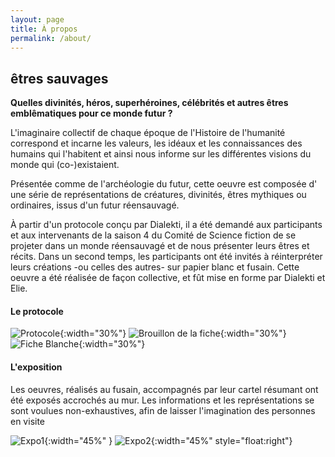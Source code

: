 ```yaml
---
layout: page
title: À propos 
permalink: /about/
---
```


## êtres sauvages

**Quelles divinités, héros, superhéroines, célébrités et autres êtres emblêmatiques pour ce monde futur ?**

L'imaginaire collectif de chaque époque de l'Histoire de l'humanité correspond et incarne les valeurs, les idéaux et les connaissances des humains qui l'habitent et ainsi nous informe sur les différentes visions du monde qui (co-)existaient. 


Présentée comme de l'archéologie du futur, cette oeuvre est composée d' une série de représentations de créatures, divinités, êtres mythiques ou ordinaires, issus d'un futur réensauvagé.

À partir d'un protocole conçu par Dialekti, il a été demandé aux participants et aux intervenants de la saison 4 du Comité de Science fiction de se projeter dans un monde réensauvagé et de nous présenter leurs êtres et récits. Dans un second temps, les participants ont été invités à réinterpréter leurs créations -ou celles des autres- sur papier blanc et fusain. Cette oeuvre a été réalisée de façon collective, et fût mise en forme par Dialekti et Elie. 

#### Le protocole

![Protocole](/csf4/images/fiche-x.jpeg){:width="30%"}
![Brouillon de la fiche](/csf4/images/fiche-y.jpeg){:width="30%"}
![Fiche Blanche](/csf4/images/fiche-z.jpeg){:width="30%"}


#### L'exposition

Les oeuvres, réalisés au fusain, accompagnés par leur cartel résumant ont été exposés accrochés au mur. Les informations et les représentations se sont voulues non-exhaustives, afin de laisser l'imagination des personnes en visite 

![Expo1](/csf4/images/accroche2.jpeg){:width="45%" }
![Expo2](/csf4/images/accroche1.png){:width="45%" style="float:right"}


